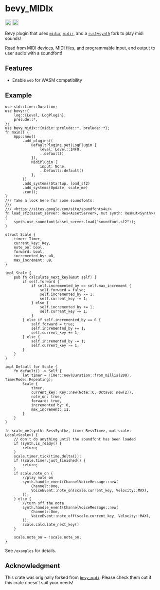 # bevy_MIDIx
[<img alt="github" src="https://img.shields.io/badge/github-dsgallups/color-gen?style=for-the-badge&labelColor=555555&logo=github" height="20">](https://github.com/dsgallups/midix)
[<img alt="crates.io" src="https://img.shields.io/crates/v/bevy_midix.svg?style=for-the-badge&color=fc8d62&logo=rust" height="20">](https://crates.io/crates/bevy_midix)

Bevy plugin that uses [`midix`](https://crates.io/crates/midix),
[`midir`](https://github.com/Boddlnagg/midir), and a [`rustysynth`](https://github.com/sinshu/rustysynth) fork to play midi sounds!

Read from MIDI devices, MIDI files, and programmable input, and output to user audio with a soundfont!

## Features
- Enable `web` for WASM compatibility

## Example
```rust, no_run
use std::time::Duration;
use bevy::{
    log::{Level, LogPlugin},
    prelude::*,
};
use bevy_midix::{midix::prelude::*, prelude::*};
fn main() {
    App::new()
        .add_plugins((
            DefaultPlugins.set(LogPlugin {
                level: Level::INFO,
                ..default()
            }),
            MidiPlugin {
                input: None,
                ..Default::default()
            },
        ))
        .add_systems(Startup, load_sf2)
        .add_systems(Update, scale_me)
        .run();
}
/// Take a look here for some soundfonts:
///
/// <https://sites.google.com/site/soundfonts4u/>
fn load_sf2(asset_server: Res<AssetServer>, mut synth: ResMut<Synth>) {
    synth.use_soundfont(asset_server.load("soundfont.sf2"));
}

struct Scale {
    timer: Timer,
    current_key: Key,
    note_on: bool,
    forward: bool,
    incremented_by: u8,
    max_increment: u8,
}

impl Scale {
    pub fn calculate_next_key(&mut self) {
        if self.forward {
            if self.incremented_by == self.max_increment {
                self.forward = false;
                self.incremented_by -= 1;
                self.current_key -= 1;
            } else {
                self.incremented_by += 1;
                self.current_key += 1;
            }
        } else if self.incremented_by == 0 {
            self.forward = true;
            self.incremented_by += 1;
            self.current_key += 1;
        } else {
            self.incremented_by -= 1;
            self.current_key -= 1;
        }
    }
}

impl Default for Scale {
    fn default() -> Self {
        let timer = Timer::new(Duration::from_millis(200), TimerMode::Repeating);
        Scale {
            timer,
            current_key: Key::new(Note::C, Octave::new(2)),
            note_on: true,
            forward: true,
            incremented_by: 0,
            max_increment: 11,
        }
    }
}

fn scale_me(synth: Res<Synth>, time: Res<Time>, mut scale: Local<Scale>) {
    // don't do anything until the soundfont has been loaded
    if !synth.is_ready() {
        return;
    }
    scale.timer.tick(time.delta());
    if !scale.timer.just_finished() {
        return;
    }
    if scale.note_on {
        //play note on
        synth.handle_event(ChannelVoiceMessage::new(
            Channel::One,
            VoiceEvent::note_on(scale.current_key, Velocity::MAX),
        ));
    } else {
        //turn off the note
        synth.handle_event(ChannelVoiceMessage::new(
            Channel::One,
            VoiceEvent::note_off(scale.current_key, Velocity::MAX),
        ));
        scale.calculate_next_key()
    }

    scale.note_on = !scale.note_on;
}
```

See `/examples` for details.


## Acknowledgment

This crate was originally forked from [`bevy_midi`](https://github.com/BlackPhlox/bevy_midi). Please check them out if this crate doesn't suit your needs!
